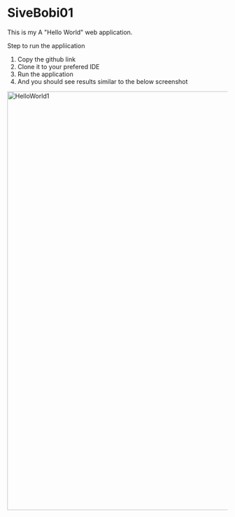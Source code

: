 # SiveBobi01
This is my A "Hello World" web application.

Step to run the appliication
1. Copy the github link
2. Clone it to your prefered IDE
3. Run the application
4. And you should see results similar to the below screenshot

<img width="959" alt="HelloWorld1" src="https://github.com/user-attachments/assets/0f854c5d-27e7-420c-8533-5dbf55fcc838" />

